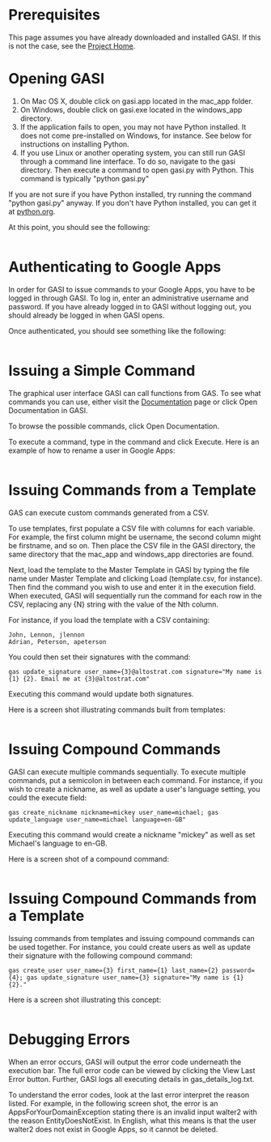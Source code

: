 # Prerequisites #

This page assumes you have already downloaded and installed GASI. If this is not the case, see the [Project Home](http://code.google.com/p/google-apps-shell/).


# Opening GASI #

  1. On Mac OS X, double click on gasi.app located in the mac\_app folder.
  1. On Windows, double click on gasi.exe located in the windows\_app directory.
  1. If the application fails to open, you may not have Python installed. It does not come pre-installed on Windows, for instance. See below for instructions on installing Python.
  1. If you use Linux or another operating system, you can still run GASI through a command line interface.  To do so, navigate to the gasi directory. Then execute a command to open gasi.py with Python. This command is typically "python gasi.py"

If you are not sure if you have Python installed, try running the command "python gasi.py" anyway.  If you don't have Python installed, you can get it at [python.org](http://www.python.org/).

At this point, you should see the following:

![![](http://google-apps-shell.googlecode.com/svn/trunk/wiki/images/blank.png)](http://google-apps-shell.googlecode.com/svn/trunk/wiki/images/blank.png)

# Authenticating to Google Apps #

In order for GASI to issue commands to your Google Apps, you have to be logged in through GASI.  To log in, enter an administrative username and password. If you have already logged in to GASI without logging out, you should already be logged in when GASI opens.

Once authenticated, you should see something like the following:

![![](http://google-apps-shell.googlecode.com/svn/trunk/wiki/images/authenticated.png)](http://google-apps-shell.googlecode.com/svn/trunk/wiki/images/authenticated.png)


# Issuing a Simple Command #

The graphical user interface GASI can call functions from GAS.  To see what commands you can use, either visit the [Documentation](https://code.google.com/p/google-apps-shell/wiki/Documentation) page or click Open Documentation in GASI.

To browse the possible commands, click Open Documentation.

To execute a command, type in the command and click Execute.  Here is an example of how to rename a user in Google Apps:

![![](http://google-apps-shell.googlecode.com/svn/trunk/wiki/images/rename.png)](http://google-apps-shell.googlecode.com/svn/trunk/wiki/images/simple_command.png)


# Issuing Commands from a Template #

GAS can execute custom commands generated from a CSV.

To use templates, first populate a CSV file with columns for each variable.  For example, the first column might be username, the second column might be firstname, and so on.  Then place the CSV file in the GASI directory, the same directory that the mac\_app and windows\_app directories are found.

Next, load the template to the Master Template in GASI by typing the file name under Master Template and clicking Load (template.csv, for instance). Then find the command you wish to use and enter it in the execution field. When executed, GASI will sequentially run the command for each row in the CSV, replacing any {N} string with the value of the Nth column.

For instance, if you load the template with a CSV containing:

```
John, Lennon, jlennon
Adrian, Peterson, apeterson
```

You could then set their signatures with the command:

`gas update_signature user_name={3}@altostrat.com signature="My name is {1} {2}. Email me at {3}@altostrat.com"`

Executing this command would update both signatures.

Here is a screen shot illustrating commands built from templates:

![![](http://google-apps-shell.googlecode.com/svn/trunk/wiki/images/command_from_template.png)](http://google-apps-shell.googlecode.com/svn/trunk/wiki/images/command_from_template.png)


# Issuing Compound Commands #

GASI can execute multiple commands sequentially. To execute multiple commands, put a semicolon in between each command. For instance, if you wish to create a nickname, as well as update a user's language setting, you could the execute field:

`gas create_nickname nickname=mickey user_name=michael; gas update_language user_name=michael language=en-GB"`

Executing this command would create a nickname "mickey" as well as set Michael's language to en-GB.

Here is a screen shot of a compound command:

![![](http://google-apps-shell.googlecode.com/svn/trunk/wiki/images/compound_command.png)](http://google-apps-shell.googlecode.com/svn/trunk/wiki/images/compound_command.png)


# Issuing Compound Commands from a Template #

Issuing commands from templates and issuing compound commands can be used together. For instance, you could create users as well as update their signature with the following compound command:

`gas create_user user_name={3} first_name={1} last_name={2} password={4}; gas update_signature user_name={3} signature="My name is {1} {2}."`

Here is a screen shot illustrating this concept:

![![](http://google-apps-shell.googlecode.com/svn/trunk/wiki/images/compound_commands_from_template.png)](http://google-apps-shell.googlecode.com/svn/trunk/wiki/images/compound_commands_from_template.png)


# Debugging Errors #

When an error occurs, GASI will output the error code underneath the execution bar.  The full error code can be viewed by clicking the View Last Error button.  Further, GASI logs all executing details in gas\_details\_log.txt.

To understand the error codes, look at the last error interpret the reason listed. For example, in the following screen shot, the error is an AppsForYourDomainException stating there is an invalid input walter2 with the reason EntityDoesNotExist.  In English, what this means is that the user walter2 does not exist in Google Apps, so it cannot be deleted.

![![](http://google-apps-shell.googlecode.com/svn/trunk/wiki/images/error.png)](http://google-apps-shell.googlecode.com/svn/trunk/wiki/images/error.png)